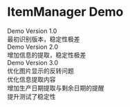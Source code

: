 # ItemManager Demo
Demo Version 1.0   
  最初识别版本，稳定性极差   
Demo Version 2.0   
  增加信息的提取，稳定性极差    
Demo Version 3.0   
  优化图片显示的反转问题   
  优化信息提取内容   
  增加生产日期提取与剩余日期的提醒   
  提升测试了稳定性   
